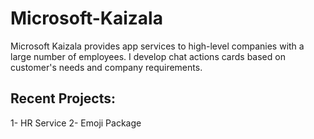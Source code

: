 # Microsoft-Kaizala
Microsoft Kaizala provides app services to high-level companies with a large number of employees. I develop chat actions cards based on customer's needs and company requirements.

## Recent Projects:
1- HR Service
2- Emoji Package
